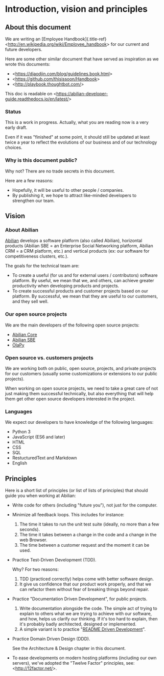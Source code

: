 # Introduction, vision and principles

## About this document

We are writing an [Employee Handbook]{.title-ref}
\<<http://en.wikipedia.org/wiki/Employee_handbook>\> for our current and
future developers.

Here are some other similar document that have served as inspiration as
we wrote this documents:

-   \<<https://djaodjin.com/blog/guidelines.book.html>\>
-   \<<https://github.com/thisissoon/Handbook>\>
-   \<<http://playbook.thoughtbot.com/>\>

This doc is readable on
\<<https://abilian-developer-guide.readthedocs.io/en/latest/>\>

### Status

This is a work in progress. Actually, what you are reading now is a very
early draft.

Even if it was \"finished\" at some point, it should still be updated at
least twice a year to reflect the evolutions of our business and of our
technology choices.

### Why is this document public?

Why not? There are no trade secrets in this document.

Here are a few reasons:

-   Hopefully, it will be useful to other people / companies.
-   By publishing it, we hope to attract like-minded developers to
    strengthen our team.

## Vision

### About Abilian

[Abilian](http://www.abilian.com) develops a software platform (also
called Abilian), horizontal products (Abilian SBE = an Enterprise Social
Networking platform, Abilian CRM = a CRM platform, etc.) and vertical
products (ex: our software for competitiveness clusters, etc.).

The goals for the technical team are:

-   To create a useful (for us and for external users / contributors)
    software platform. By useful, we mean that we, and others, can
    achieve greater productivity when developing products and projects.
-   To create successful products and customer projects based on our
    platform. By successful, we mean that they are useful to our
    customers, and they sell well.

### Our open source projects

We are the main developers of the following open source projects:

-   [Abilian Core](https://github.com/abilian/abilian-core)
-   [Abilian SBE](https://github.com/abilian/abilian-sbe)
-   [OlaPy](https://github.com/abilian/olapy)

### Open source vs. customers projects

We are working both on public, open source, projects, and private
projects for our customers (usually some customizations or extensions to
our public projects).

When working on open source projects, we need to take a great care of
not just making them successful technically, but also everything that
will help them get other open source developers interested in the
project.

### Languages

We expect our developers to have knowledge of the following languages:

-   Python 3
-   JavaScript (ES6 and later)
-   HTML
-   CSS
-   SQL
-   RestucturedText and Markdown
-   English

## Principles

Here is a short list of principles (or list of lists of principles) that
should guide you when working at Abilian:

-   Write code for others (including \"future you\"), not just for the
    computer.

-   Minimize all feedback loops. This includes for instance:

    1.  The time it takes to run the unit test suite (ideally, no more
        than a few seconds).
    2.  The time it takes between a change in the code and a change in
        the web Browser.
    3.  The time between a customer request and the moment it can be
        used.

-   Practice Test-Driven Development (TDD).

    Why? For two reasons:

    1.  TDD (practiced correctly) helps come with better software
        design.
    2.  It give us confidence that our product work properly, and that
        we can refactor them without fear of breaking things beyond
        repair.

-   Practice \"Documentation Driven Development\", for public projects.

    1.  Write documentation alongside the code. The simple act of trying
        to explain to others what we are trying to achieve with our
        software, and how, helps us clarify our thinking. If it\'s too
        hard to explain, then it\'s probably badly architected, designed
        or implemented.
    2.  A simple variant is to practice \"[README Driven
        Development](http://tom.preston-werner.com/2010/08/23/readme-driven-development.html)\".

-   Practice Domain Driven Design (DDD).

    See the Architecture & Design chapter in this document.

-   To ease developments on modern hosting platforms (including our own
    servers), we\'ve adopted the \"Twelve Factor\" principles, see:
    \<<http://12factor.net/>\>.
